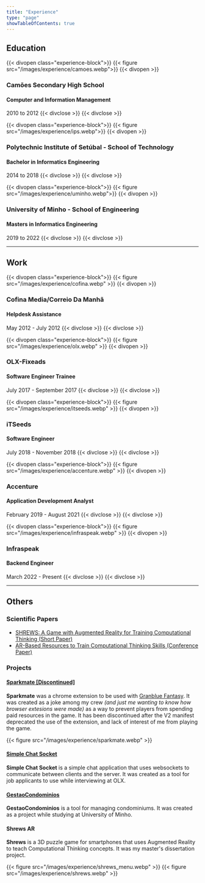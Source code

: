 ```yaml
---
title: "Experience"
type: "page"
showTableOfContents: true
---
```


## Education

{{< divopen class="experience-block">}}
{{< figure src="/images/experience/camoes.webp">}}
{{< divopen >}}
### Camões Secondary High School
#### Computer and Information Management
2010 to 2012
{{< divclose >}}
{{< divclose >}}

{{< divopen class="experience-block">}}
{{< figure src="/images/experience/ips.webp">}}
{{< divopen >}}
### Polytechnic Institute of Setúbal - School of Technology
#### Bachelor in Informatics Engineering
2014 to 2018
{{< divclose >}}
{{< divclose >}}

{{< divopen class="experience-block">}}
{{< figure src="/images/experience/uminho.webp">}}
{{< divopen >}}
### University of Minho - School of Engineering
#### Masters in Informatics Engineering
2019 to 2022
{{< divclose >}}
{{< divclose >}}

---

## Work

{{< divopen class="experience-block">}}
{{< figure src="/images/experience/cofina.webp" >}}
{{< divopen >}}
### Cofina Media/Correio Da Manhã
#### Helpdesk Assistance
May 2012 - July 2012
{{< divclose >}}
{{< divclose >}}

{{< divopen class="experience-block">}}
{{< figure src="/images/experience/olx.webp" >}}
{{< divopen >}}
### OLX-Fixeads
#### Software Engineer Trainee
July 2017 - September 2017
{{< divclose >}}
{{< divclose >}}

{{< divopen class="experience-block">}}
{{< figure src="/images/experience/itseeds.webp" >}}
{{< divopen >}}
### iTSeeds
#### Software Engineer
July 2018 - November 2018
{{< divclose >}}
{{< divclose >}}

{{< divopen class="experience-block">}}
{{< figure src="/images/experience/accenture.webp" >}}
{{< divopen >}}
### Accenture
#### Application Development Analyst
February 2019 - August 2021
{{< divclose >}}
{{< divclose >}}

{{< divopen class="experience-block">}}
{{< figure src="/images/experience/infraspeak.webp" >}}
{{< divopen >}}
### Infraspeak
#### Backend Engineer
March 2022 - Present
{{< divclose >}}
{{< divclose >}}

---

## Others

### Scientific Papers

- [SHREWS: A Game with Augmented Reality for Training Computational Thinking (Short Paper)](https://drops.dagstuhl.de/entities/document/10.4230/OASIcs.ICPEC.2021.14)
- [AR-Based Resources to Train Computational Thinking Skills (Conference Paper)](https://link.springer.com/chapter/10.1007/978-981-19-6585-2_61)

### Projects

#### [Sparkmate [Discontinued]](https://github.com/FranciscoSaraiva/Sparkmate)

**Sparkmate** was a chrome extension to be used with [Granblue Fantasy](https://granbluefantasy.jp/en/). It was created as a joke among my crew *(and just me wanting to know how browser extesions were made)* as a way to prevent players from spending paid resources in the game. It has been discontinued after the V2 manifest deprecated the use of the extension, and lack of interest of me from playing the game.

{{< figure src="/images/experience/sparkmate.webp" >}}

#### [Simple Chat Socket](https://github.com/FranciscoSaraiva/challenger-chat)

**Simple Chat Socket** is a simple chat application that uses websockets to communicate between clients and the server. It was created as a tool for job applicants to use while interviewing at OLX.

#### [GestaoCondominios](https://github.com/andreRcoutinho/gestao-condominios)

**GestaoCondominios** is a tool for managing condominiums. It was created as a project while studying at University of Minho.

#### Shrews AR

**Shrews** is a 3D puzzle game for smartphones that uses Augmented Reality to teach Computational Thinking concepts. It was my master's dissertation project.

{{< figure src="/images/experience/shrews_menu.webp" >}}
{{< figure src="/images/experience/shrews.webp" >}}
